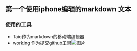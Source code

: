 ## 第一个使用iphone编辑的markdown 文本
### 使用的工具
- Taio作为markdown的移动端编辑器
- working 作为提交github工具![图片](assets/IMG_1.jpg)